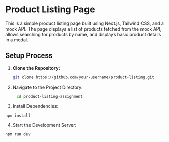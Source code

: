 # Product Listing Page

This is a simple product listing page built using Next.js, Tailwind CSS, and a mock API. The page displays a list of products fetched from the mock API, allows searching for products by name, and displays basic product details in a modal.

## Setup Process

1. **Clone the Repository:**

   ```bash
   git clone https://github.com/your-username/product-listing.git
   ```

2. Navigate to the Project Directory:

```bash
     cd product-listing-assignment
```

3. Install Dependencies:

```bash
npm install
```

4. Start the Development Server:

```bash
npm run dev
```
